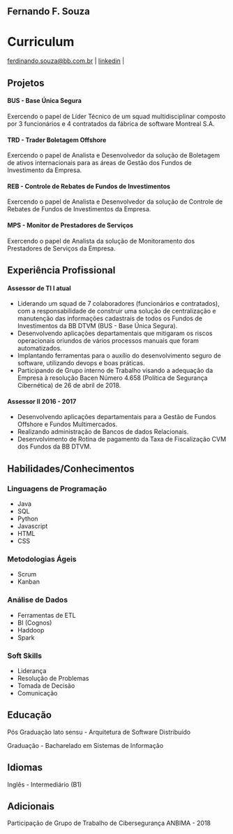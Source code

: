 ## Fernando F. Souza
# Curriculum
ferdinando.souza@bb.com.br | [linkedin](https://www.linkedin.com/in/fernando-souza-5b434235/) | 

## Projetos
#### BUS - Base Única Segura
Exercendo o papel de Líder Técnico de um squad multidisciplinar composto por 3 funcionários e 4 contratados da fábrica de software Montreal S.A. 
#### TRD - Trader Boletagem Offshore
Exercendo o papel de Analista e Desenvolvedor da solução de Boletagem de ativos internacionais para as áreas de Gestão dos Fundos de Investimento da Empresa.
#### REB - Controle de Rebates de Fundos de Investimentos
Exercendo o papel de Analista e Desenvolvedor da solução de Controle de Rebates de Fundos de Investimentos da Empresa.
#### MPS - Monitor de Prestadores de Serviços
Exercendo o papel de Analista da solução de Monitoramento dos Prestadores de Serviços da Empresa.

## Experiência Profissional
#### Assessor de TI I                            atual
- Liderando um squad de 7 colaboradores (funcionários e contratados), com a responsabilidade de construir uma solução de centralização e manutenção das informações cadastrais de todos os Fundos de Investimentos da BB DTVM (BUS - Base Única Segura).
- Desenvolvendo aplicações departamentais que mitigaram os riscos operacionais oriundos de vários processos manuais que foram automatizados.
- Implantando ferramentas para o auxílio do desenvolvimento seguro de software, utilizando devops e boas práticas.
- Participando de Grupo interno de Trabalho visando a adequação da Empresa à resolução Bacen Número 4.658 (Política de Segurança Cibernética) de 26 de abril de 2018.

#### Assessor II                                 2016 - 2017
- Desenvolvendo aplicações departamentais para a Gestão de Fundos Offshore e Fundos Multimercados.
- Realizando administração de Bancos de dados Relacionais.
- Desenvolvimento de Rotina de pagamento da Taxa de Fiscalização CVM dos Fundos da BB DTVM.

## Habilidades/Conhecimentos
### Linguagens de Programação 
- Java
- SQL 
- Python
- Javascript
- HTML
- CSS

### Metodologias Ágeis
- Scrum
- Kanban

### Análise de Dados
- Ferramentas de ETL
- BI (Cognos)
- Haddoop
- Spark

### Soft Skills
- Liderança
- Resolução de Problemas
- Tomada de Decisão
- Comunicação

## Educação
Pós Graduação lato sensu - Arquitetura de Software Distribuído

Graduação - Bacharelado em Sistemas de Informação

## Idiomas
Inglês - Intermediário (B1)

## Adicionais
Participação de Grupo de Trabalho de Cibersegurança ANBIMA - 2018
